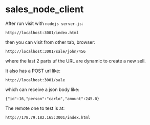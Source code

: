 sales_node_client
=================


After run visit with `nodejs server.js`:
```
http://localhost:3001/index.html
```

then you can visit from other tab, browser:

```
http://localhost:3001/sale/john/456
```

where the last 2 parts uf the URL are dynamic to create a new sell.

It also has a POST url like:

```
http://localhost:3001/sale
```

which can receive a json body like:

```
{"id":16,"person":"carlo","amount":245.0}
```

The remote one to test is at:

```
http://178.79.182.165:3001/index.html
```
